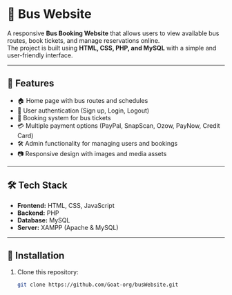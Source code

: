 # 🚌 Bus Website

A responsive **Bus Booking Website** that allows users to view available bus routes, book tickets, and manage reservations online.  
The project is built using **HTML, CSS, PHP, and MySQL** with a simple and user-friendly interface.

---

## 📌 Features

- 🏠 Home page with bus routes and schedules  
- 🔑 User authentication (Sign up, Login, Logout)  
- 📖 Booking system for bus tickets  
- 💳 Multiple payment options (PayPal, SnapScan, Ozow, PayNow, Credit Card)  
- 🛠 Admin functionality for managing users and bookings  
- 📷 Responsive design with images and media assets  

---

## 🛠️ Tech Stack

- **Frontend:** HTML, CSS, JavaScript  
- **Backend:** PHP  
- **Database:** MySQL  
- **Server:** XAMPP (Apache & MySQL)  

---

## 🚀 Installation

1. Clone this repository:
   ```bash
   git clone https://github.com/Goat-org/busWebsite.git
